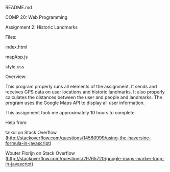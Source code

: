 README.md

COMP 20: Web Programming

Assignment 2: Historic Landmarks

Files:

index.html

mapApp.js

style.css


Overview:

This program properly runs all elements of the assignment. It sends and receives GPS data on user locations and historic landmarks. It also properly calculates the distances between the user and people and landmarks. The program uses the Google Maps API to display all user information.


This assignment took me approximately 10 hours to complete.


Help from:

talkol on Stack Overflow (http://stackoverflow.com/questions/14560999/using-the-haversine-formula-in-javascript)

Wouter Florijn on Stack Overflow (http://stackoverflow.com/questions/29765720/google-maps-marker-loop-in-javascript)

